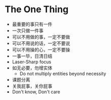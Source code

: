 # The One Thing

- 最重要的事只有一件
- 一次只做一件事
- 可以不用做的事，一定不要做
- 可以不用说的话，一定不要说
- 可以不用操的心，一定不要操
- 一事一毕，日清日结
- Laser-Sharp focus
- 如无必要，勿增实体
  - Do not multiply entities beyond necessity
- 课题分离
- 关我屁事，关你屁事
- Don't know, Don't care
